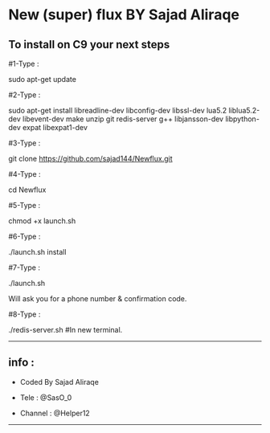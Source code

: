 New (super) flux BY Sajad Aliraqe
============

To install on C9 your next steps
------------------------
#1-Type :

sudo apt-get update

#2-Type :

sudo apt-get install libreadline-dev libconfig-dev libssl-dev lua5.2 liblua5.2-dev libevent-dev make unzip git redis-server g++ libjansson-dev libpython-dev expat libexpat1-dev

#3-Type :

git clone https://github.com/sajad144/Newflux.git

#4-Type :

cd Newflux

#5-Type :

chmod +x launch.sh

#6-Type :

./launch.sh install

#7-Type :

./launch.sh 

Will ask you for a phone number & confirmation code.

#8-Type :

./redis-server.sh #In new terminal.

-----------
info :
-----------
- Coded By Sajad Aliraqe 

- Tele : @SasO_0

- Channel : @Helper12

-----------
